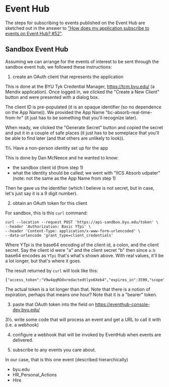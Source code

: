 # Event Hub

The steps for subscribing to events published on the Event Hub are sketched out 
in the answer to ["How does my application subscribe to events on Event Hub? #52"](https://github.com/byu-oit/appeng-questions/discussions/52).

## Sandbox Event Hub

Assuming we can arrange for the events of interest to be sent through the sandbox event hub, 
we followed these instructions:

1. create an OAuth client that represents the application

This is done at the BYU Tyk Credential Manager, https://tcm.byu.edu/
(a Mendix application). Once logged in, we clicked the "Create a New Client" button
and were presented with a dialog box.

The client ID is pre-populated (it is an opaque identifier (so no dependence on the App Name)).
We provided the App Name "bc-absorb-real-time-from-hr" (it just has to be something that you'll recognize later).

When ready, we clicked the "Generate Secret" button and copied the secret and put it in a couple of safe places
(it just has to be someplace that you'll be able to find later (and that others are unlikely to look)).

1½. Have a non-person identity set up for the app

This is done by Dan McNeece and he wanted to know:
- the sandbox client id (from step 1)
- what the identity should be called; we went with "IICS Absorb udpater" (note: not the same as the App Name from step 1)

Then he gave us the identifier (which I believe is not secret, but in case, let's just say it is a 9 digit number).

2. obtain an OAuth token for this client

For sandbox, this is this `curl` command:
```
curl --location --request POST 'https://api-sandbox.byu.edu/token' \
--header 'Authorization: Basic YTpi' \
--header 'Content-Type: application/x-www-form-urlencoded' \
--data-urlencode 'grant_type=client_credentials'
```

Where YTpi is the base64 encoding of the client id, a colon, and the client secret.
Say the client id were "a" and the client secret "b" then since `a:b` base64 encodes as `YTpi` that's what's shown above.
With real values, it'll be a lot longer, but that's where it goes.

The result returned by `curl` will look like this:
```
{"access_token":"V9w4qqROdxredactedtlyo6Xeb4","expires_in":3599,"scope":"","token_type":"bearer"}
```
The actual token is a lot longer than that. 
Note that there is a notion of expiration, perhaps that means one hour?
Note that it is a "bearer" token.

3. paste that OAuth token into the field on https://eventhub-console-dev.byu.edu/

3½. write some code that will process an event and get a URL to call it with (i.e. a webhook)

4. configure a webhook that will be invoked by EventHub when events are delivered.

5. subscribe to any events you care about.

In our case, that is this one event (described hierarchically)
- byu.edu
- HR_Personal_Actions
- Hire
  
